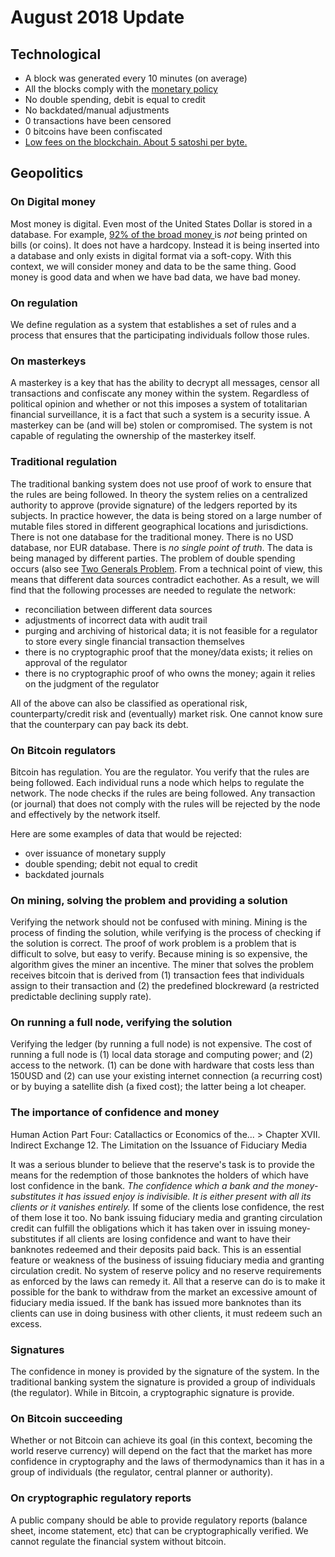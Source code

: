 # August 2018 Update

## Technological

* A block was generated every 10 minutes (on average)
* All the blocks comply with the [monetary policy](https://en.bitcoin.it/w/images/en/4/42/Controlled_supply-supply_over_block_height.png)
* No double spending, debit is equal to credit
* No backdated/manual adjustments
* 0 transactions have been censored
* 0 bitcoins have been confiscated
* [Low fees on the blockchain. About 5 satoshi per byte.](https://jochen-hoenicke.de/queue/#0,all)

## Geopolitics

### On Digital money
Most money is digital. Even most of the United States Dollar is stored in a database. For example, [92% of the broad money ](https://money.visualcapitalist.com/worlds-money-markets-one-visualization-2017/) is *not* being printed on bills (or coins). It does not have a hardcopy. Instead it is being inserted into a database and only exists in digital format via a soft-copy. With this context, we will consider money and data to be the same thing. Good money is good data and when we have bad data, we have bad money.

### On regulation
We define regulation as a system that establishes a set of rules and a process that ensures that the participating individuals follow those rules.

### On masterkeys
A masterkey is a key that has the ability to decrypt all messages, censor all transactions and confiscate any money within the system. Regardless of political opinion and whether or not this imposes a system of totalitarian financial surveillance, it is a fact that such a system is a security issue. A masterkey can be (and will be) stolen or compromised. The system is not capable of regulating the ownership of the masterkey itself.

### Traditional regulation
The traditional banking system does not use proof of work to ensure that the rules are being followed. In theory the system relies on a centralized authority to approve (provide signature) of the ledgers reported by its subjects. In practice however, the data is being stored on a large number of mutable files stored in different geographical locations and jurisdictions. There is not one database for the traditional money. There is no USD database, nor EUR database. There is *no single point of truth*. The data is being managed by different parties. The problem of double spending occurs (also see [Two Generals Problem](https://en.wikipedia.org/wiki/Two_Generals%27_Problem). From a technical point of view, this means that different data sources contradict eachother. As a result, we will find that the following processes are needed to regulate the network:
* reconciliation between different data sources
* adjustments of incorrect data with audit trail
* purging and archiving of historical data; it is not feasible for a regulator to store every single financial transaction themselves
* there is no cryptographic proof that the money/data exists; it relies on approval of the regulator
* there is no cryptographic proof of who owns the money; again it relies on the judgment of the regulator

All of the above can also be classified as operational risk, counterparty/credit risk and (eventually) market risk. One cannot know sure that the counterpary can pay back its debt.

### On Bitcoin regulators
Bitcoin has regulation. You are the regulator. You verify that the rules are being followed. Each individual runs a node which helps to regulate the network. The node checks if the rules are being followed. Any transaction (or journal) that does not comply with the rules will be rejected by the node and effectively by the network itself.

Here are some examples of data that would be rejected:
* over issuance of monetary supply
* double spending; debit not equal to credit
* backdated journals

### On mining, solving the problem and providing a solution
Verifying the network should not be confused with mining. Mining is the process of finding the solution, while verifying is the process of checking if the solution is correct. The proof of work problem is a problem that is difficult to solve, but easy to verify. Because mining is so expensive, the algorithm gives the miner an incentive. The miner that solves the problem receives bitcoin that is derived from (1) transaction fees that individuals assign to their transaction and (2) the predefined blockreward (a restricted predictable declining supply rate).

### On running a full node, verifying the solution
Verifying the ledger (by running a full node) is not expensive. The cost of running a full node is (1) local data storage and computing power; and (2) access to the network. (1) can be done with hardware that costs less than 150USD and (2) can use your existing internet connection (a recurring cost) or by buying a satellite dish (a fixed cost); the latter being a lot cheaper.

### The importance of confidence and money
Human Action
Part Four: Catallactics or Economics of the... > Chapter XVII. Indirect Exchange
12. The Limitation on the Issuance of Fiduciary Media

It was a serious blunder to believe that the reserve's task is to provide the means for the redemption of those banknotes the holders of which have lost confidence in the bank. *The confidence which a bank and the money-substitutes it has issued enjoy is indivisible. It is either present with all its clients or it vanishes entirely.* If some of the clients lose confidence, the rest of them lose it too. No bank issuing fiduciary media and granting circulation credit can fulfill the obligations which it has taken over in issuing money-substitutes if all clients are losing confidence and want to have their banknotes redeemed and their deposits paid back. This is an essential feature or weakness of the business of issuing fiduciary media and granting circulation credit. No system of reserve policy and no reserve requirements as enforced by the laws can remedy it. All that a reserve can do is to make it possible for the bank to withdraw from the market an excessive amount of fiduciary media issued. If the bank has issued more banknotes than its clients can use in doing business with other clients, it must redeem such an excess.

### Signatures
The confidence in money is provided by the signature of the system. In the traditional banking system the signature is provided a group of individuals (the regulator). While in Bitcoin, a cryptographic signature is provide.

### On Bitcoin succeeding
Whether or not Bitcoin can achieve its goal (in this context, becoming the world reserve currency) will depend on the fact that the market has more confidence in cryptography and the laws of thermodynamics than it has in a group of individuals (the regulator, central planner or authority).

### On cryptographic regulatory reports
A public company should be able to provide regulatory reports (balance sheet, income statement, etc) that can be cryptographically verified. We cannot regulate the financial system without bitcoin.

